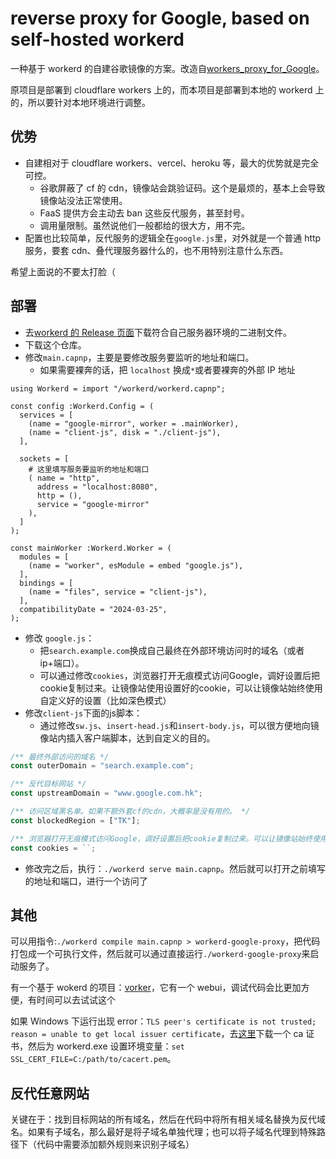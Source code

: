 # reverse proxy for Google, based on self-hosted workerd

一种基于 workerd 的自建谷歌镜像的方案。改造自[workers_proxy_for_Google](https://github.com/RaySibay/workers_proxy_for_Google)。

原项目是部署到 cloudflare workers 上的，而本项目是部署到本地的 workerd 上的，所以要针对本地环境进行调整。

## 优势

- 自建相对于 cloudflare workers、vercel、heroku 等，最大的优势就是完全可控。
  - 谷歌屏蔽了 cf 的 cdn，镜像站会跳验证码。这个是最烦的，基本上会导致镜像站没法正常使用。
  - FaaS 提供方会主动去 ban 这些反代服务，甚至封号。
  - 调用量限制。虽然说他们一般都给的很大方，用不完。
- 配置也比较简单，反代服务的逻辑全在`google.js`里，对外就是一个普通 http 服务，要套 cdn、叠代理服务器什么的，也不用特别注意什么东西。

希望上面说的不要太打脸（

## 部署

- 去[workerd 的 Release 页面](https://github.com/cloudflare/workerd/releases)下载符合自己服务器环境的二进制文件。
- 下载这个仓库。
- 修改`main.capnp`，主要是要修改服务要监听的地址和端口。
  - 如果需要裸奔的话，把 `localhost` 换成`*`或者要裸奔的外部 IP 地址

```capnp
using Workerd = import "/workerd/workerd.capnp";

const config :Workerd.Config = (
  services = [
    (name = "google-mirror", worker = .mainWorker),
    (name = "client-js", disk = "./client-js"),
  ],

  sockets = [
    # 这里填写服务要监听的地址和端口
    ( name = "http",
      address = "localhost:8080",
      http = (),
      service = "google-mirror"
    ),
  ]
);

const mainWorker :Workerd.Worker = (
  modules = [
    (name = "worker", esModule = embed "google.js"),
  ],
  bindings = [
    (name = "files", service = "client-js"),
  ],
  compatibilityDate = "2024-03-25",
);
```

- 修改 `google.js`：
  - 把`search.example.com`换成自己最终在外部环境访问时的域名（或者 ip+端口）。
  - 可以通过修改`cookies`，浏览器打开无痕模式访问Google，调好设置后把cookie复制过来。让镜像站使用设置好的cookie，可以让镜像站始终使用自定义好的设置（比如深色模式）
- 修改`client-js`下面的js脚本：
  - 通过修改`sw.js`、`insert-head.js`和`insert-body.js`，可以很方便地向镜像站内插入客户端脚本，达到自定义的目的。

```javascript
/** 最终外部访问的域名 */
const outerDomain = "search.example.com";

/** 反代目标网站 */
const upstreamDomain = "www.google.com.hk";

/** 访问区域黑名单。如果不额外套cf的cdn，大概率是没有用的。 */
const blockedRegion = ["TK"];

/** 浏览器打开无痕模式访问Google，调好设置后把cookie复制过来。可以让镜像站始终使用自定义好的设置（比如深色模式） */
const cookies = ``;
```

- 修改完之后，执行：`./workerd serve main.capnp`。然后就可以打开之前填写的地址和端口，进行一个访问了

## 其他

可以用指令:`./workerd compile main.capnp > workerd-google-proxy`，把代码打包成一个可执行文件，然后就可以通过直接运行`./workerd-google-proxy`来启动服务了。

有一个基于 wokerd 的项目：[vorker](https://github.com/VaalaCat/vorker)，它有一个 webui，调试代码会比更加方便，有时间可以去试试这个

如果 Windows 下运行出现 error：`TLS peer's certificate is not trusted; reason = unable to get local issuer certificate`，去[这里](https://curl.se/docs/caextract.html)下载一个 ca 证书，然后为 workerd.exe 设置环境变量：`set SSL_CERT_FILE=C:/path/to/cacert.pem`。

## 反代任意网站

关键在于：找到目标网站的所有域名，然后在代码中将所有相关域名替换为反代域名。如果有子域名，那么最好是将子域名单独代理；也可以将子域名代理到特殊路径下（代码中需要添加额外规则来识别子域名）
